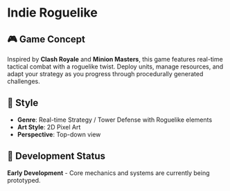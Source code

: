 # Indie Roguelike

## 🎮 Game Concept

Inspired by **Clash Royale** and **Minion Masters**, this game features real-time tactical combat with a roguelike twist. Deploy units, manage resources, and adapt your strategy as you progress through procedurally generated challenges.

## 🎨 Style

- **Genre**: Real-time Strategy / Tower Defense with Roguelike elements
- **Art Style**: 2D Pixel Art
- **Perspective**: Top-down view

## 🚧 Development Status

**Early Development** - Core mechanics and systems are currently being prototyped.
